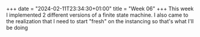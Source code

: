 +++
date = "2024-02-11T23:34:30+01:00"
title = "Week 06"
+++
This week I implemented 2 different versions of a finite state machine. I also came to the realization that I need to start "fresh" on the instancing so that's what I'll be doing

